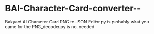 # BAI-Character-Card-converter--
Bakyard AI Character Card PNG to JSON
Editor.py is probably what you came for the PNG_decoder.py is not needed
